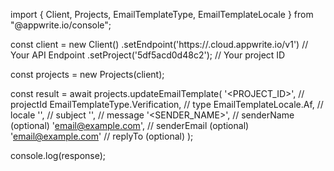 import { Client, Projects, EmailTemplateType, EmailTemplateLocale } from "@appwrite.io/console";

const client = new Client()
    .setEndpoint('https://<REGION>.cloud.appwrite.io/v1') // Your API Endpoint
    .setProject('5df5acd0d48c2'); // Your project ID

const projects = new Projects(client);

const result = await projects.updateEmailTemplate(
    '<PROJECT_ID>', // projectId
    EmailTemplateType.Verification, // type
    EmailTemplateLocale.Af, // locale
    '<SUBJECT>', // subject
    '<MESSAGE>', // message
    '<SENDER_NAME>', // senderName (optional)
    'email@example.com', // senderEmail (optional)
    'email@example.com' // replyTo (optional)
);

console.log(response);
